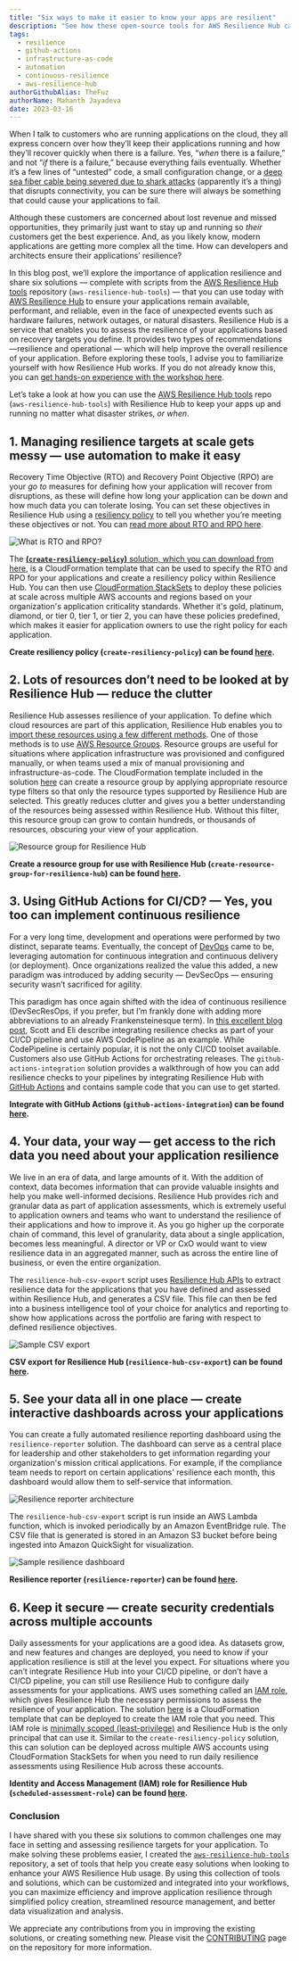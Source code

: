 ```yaml
---
title: "Six ways to make it easier to know your apps are resilient"
description: "See how these open-source tools for AWS Resilience Hub can help you perform various tasks such as integrating resilience checks into your CI/CD pipelines, generating reports and dashboards, and automating creation of resources with Infrastructure-as-code."
tags:
  - resilience
  - github-actions
  - infrastructure-as-code
  - automation
  - continuous-resilience
  - aws-resilience-hub
authorGithubAlias: TheFuz
authorName: Mahanth Jayadeva
date: 2023-03-16
---
```


When I talk to customers who are running applications on the cloud, they all express concern over how they’ll keep their applications running and how they’ll recover quickly when there is a failure. Yes, “*when* there is a failure,” and not “*if* there is a failure,” because everything fails eventually. Whether it’s a few lines of “untested” code, a small configuration change, or a [deep sea fiber cable being severed due to shark attacks](https://www.wired.com/2014/08/shark-cable/) (apparently it’s a thing) that disrupts connectivity, you can be sure there will always be something that could cause your applications to fail. 

Although these customers are concerned about lost revenue and missed opportunities, they primarily just want to stay up and running so *their* customers get the best experience. And, as you likely know, modern applications are getting more complex all the time. How can developers and architects ensure their applications’ resilience?

In this blog post, we’ll explore the importance of application resilience and share six solutions — complete with scripts from the [AWS Resilience Hub tools](https://github.com/aws-samples/aws-resilience-hub-tools) repository (`aws-resilience-hub-tools`) — that you can use today with [AWS Resilience Hub](https://docs.aws.amazon.com/resilience-hub/latest/userguide/what-is.html?sc_channel=el&sc_campaign=resiliencewave&sc_content=knowyourappsareresilient&sc_geo=mult&sc_country=mult&sc_outcome=acq) to ensure your applications remain available, performant, and reliable, even in the face of unexpected events such as hardware failures, network outages, or natural disasters. Resilience Hub is a service that enables you to assess the resilience of your applications based on recovery targets you define. It provides two types of recommendations—resilience and operational — which will help improve the overall resilience of your application. Before exploring these tools, I advise you to familiarize yourself with how Resilience Hub works. If you do not already know this, you can [get hands-on experience with the workshop here](https://catalog.workshops.aws/aws-resilience-hub-lab/en-US?sc_channel=el&sc_campaign=resiliencewave&sc_content=knowyourappsareresilient&sc_geo=mult&sc_country=mult&sc_outcome=acq).  

Let’s take a look at how you can use the [AWS Resilience Hub tools](https://github.com/aws-samples/aws-resilience-hub-tools) repo (`aws-resilience-hub-tools`) with Resilience Hub to keep your apps up and running no matter what disaster strikes, *or when*.


## 1. Managing resilience targets at scale gets messy — use automation to make it easy

Recovery Time Objective (RTO) and Recovery Point Objective (RPO) are your *go to* measures for defining how your application will recover from disruptions, as these will define how long your application can be down and how much data you can tolerate losing. You can set these objectives in Resilience Hub using a [resiliency policy](https://docs.aws.amazon.com/resilience-hub/latest/userguide/create-policy.html?sc_channel=el&sc_campaign=resiliencewave&sc_content=knowyourappsareresilient&sc_geo=mult&sc_country=mult&sc_outcome=acq) to tell you whether you’re meeting these objectives or not. You can [read more about RTO and RPO here](https://aws.amazon.com/blogs/architecture/disaster-recovery-dr-architecture-on-aws-part-i-strategies-for-recovery-in-the-cloud?sc_channel=el&sc_campaign=resiliencewave&sc_content=knowyourappsareresilient&sc_geo=mult&sc_country=mult&sc_outcome=acq).

![What is RTO and RPO?](images/rto-rpo.png)

The [**(`create-resiliency-policy`)** solution, which you can download from here](https://github.com/aws-samples/aws-resilience-hub-tools/tree/main/create-resiliency-policy), is a CloudFormation template that can be used to specify the RTO and RPO for your applications and create a resiliency policy within Resilience Hub. You can then use [CloudFormation StackSets](https://docs.aws.amazon.com/AWSCloudFormation/latest/UserGuide/what-is-cfnstacksets.html?sc_channel=el&sc_campaign=resiliencewave&sc_content=knowyourappsareresilient&sc_geo=mult&sc_country=mult&sc_outcome=acq) to deploy these policies at scale across multiple AWS accounts and regions based on your organization's application criticality standards. Whether it's gold, platinum, diamond, or tier 0, tier 1, or tier 2, you can have these policies predefined, which makes it easier for application owners to use the right policy for each application.

**Create resiliency policy (`create-resiliency-policy`) can be found [here](https://github.com/aws-samples/aws-resilience-hub-tools/tree/main/create-resiliency-policy).**

## 2. Lots of resources don’t need to be looked at by Resilience Hub — reduce the clutter

Resilience Hub assesses resilience of your application. To define which cloud resources are part of this application, Resilience Hub enables you to [import these resources using a few different methods](https://docs.aws.amazon.com/resilience-hub/latest/userguide/discover-structure.html?sc_channel=el&sc_campaign=resiliencewave&sc_content=knowyourappsareresilient&sc_geo=mult&sc_country=mult&sc_outcome=acq). One of those methods is to use [AWS Resource Groups](https://docs.aws.amazon.com/ARG/latest/userguide/resource-groups.html?sc_channel=el&sc_campaign=resiliencewave&sc_content=knowyourappsareresilient&sc_geo=mult&sc_country=mult&sc_outcome=acq). Resource groups are useful for situations where application infrastructure was provisioned and configured manually, or when teams used a mix of manual provisioning and infrastructure-as-code. The CloudFormation template included in the solution [here](https://github.com/aws-samples/aws-resilience-hub-tools/tree/main/create-resource-group-for-resilience-hub) can create a resource group by applying appropriate resource type filters so that only the resource types supported by Resilience Hub are selected. This greatly reduces clutter and gives you a better understanding of the resources being assessed within Resilience Hub. Without this filter, this resource group can grow to contain hundreds, or thousands of resources, obscuring your view of your application.

![Resource group for Resilience Hub](images/arh-resource-group.png)

**Create a resource group for use with Resilience Hub (`create-resource-group-for-resilience-hub`) can be found [here](https://github.com/aws-samples/aws-resilience-hub-tools/tree/main/create-resource-group-for-resilience-hub).**


## 3. Using GitHub Actions for CI/CD? — Yes, you too can implement continuous resilience

For a very long time, development and operations were performed by two distinct, separate teams. Eventually, the concept of [DevOps](https://www.buildon.aws/concepts/devops-essentials?sc_channel=el&sc_campaign=resiliencewave&sc_content=knowyourappsareresilient&sc_geo=mult&sc_country=mult&sc_outcome=acq) came to be, leveraging automation for continuous integration and continuous delivery (or deployment). Once organizations realized the value this added, a new paradigm was introduced by adding security — DevSecOps — ensuring security wasn’t sacrificed for agility. 

This paradigm has once again shifted with the idea of continuous resilience (DevSecResOps, if you prefer, but I’m frankly done with adding more abbreviations to an already Frankensteinesque term). In [this excellent blog post](https://aws.amazon.com/blogs/architecture/continually-assessing-application-resilience-with-aws-resilience-hub-and-aws-codepipeline?sc_channel=el&sc_campaign=resiliencewave&sc_content=knowyourappsareresilient&sc_geo=mult&sc_country=mult&sc_outcome=acq), Scott and Eli describe integrating resilience checks as part of your CI/CD pipeline and use AWS CodePipeline as an example. While CodePipeline is certainly popular, it is not the only CI/CD toolset available. Customers also use GitHub Actions for orchestrating releases. The `github-actions-integration` solution provides a walkthrough of how you can add resilience checks to your pipelines by integrating Resilience Hub with [GitHub Actions](https://docs.github.com/en/actions) and contains sample code that you can use to get started. 

**Integrate with GitHub Actions (`github-actions-integration`) can be found [here](https://github.com/aws-samples/aws-resilience-hub-tools/tree/main/github-actions-integration).**


## 4. Your data, your way — get access to the rich data you need about your application resilience

We live in an era of data, and large amounts of it. With the addition of context, data becomes information that can provide valuable insights and help you make well-informed decisions. Resilience Hub provides rich and granular data as part of application assessments, which is extremely useful to application owners and teams who want to understand the resilience of their applications and how to improve it. As you go higher up the corporate chain of command, this level of granularity, data about a single application, becomes less meaningful. A director or VP or CxO would want to view resilience data in an aggregated manner, such as across the entire line of business, or even the entire organization.

The `resilience-hub-csv-export` script uses [Resilience Hub APIs](https://docs.aws.amazon.com/resilience-hub/latest/APIReference/Welcome.html?sc_channel=el&sc_campaign=resiliencewave&sc_content=knowyourappsareresilient&sc_geo=mult&sc_country=mult&sc_outcome=acq) to extract resilience data for the applications that you have defined and assessed within Resilience Hub, and generates a CSV file. This file can then be fed into a business intelligence tool of your choice for analytics and reporting to show how applications across the portfolio are faring with respect to defined resilience objectives.

![Sample CSV export](images/csv-export.png)

**CSV export for Resilience Hub (`resilience-hub-csv-export`) can be found [here](https://github.com/aws-samples/aws-resilience-hub-tools/tree/main/resilience-hub-csv-export).**


## 5. See your data all in one place — create interactive dashboards across your applications

You can create a fully automated resilience reporting dashboard using the `resilience-reporter` solution. The dashboard can serve as a central place for leadership and other stakeholders to get information regarding your organization's mission critical applications. For example, if the compliance team needs to report on certain applications' resilience each month, this dashboard would allow them to self-service that information.

![Resilience reporter architecture](images/resilience-reporter-arch.png)

The `resilience-hub-csv-export` script is run inside an AWS Lambda function, which is invoked periodically by an Amazon EventBridge rule. The CSV file that is generated is stored in an Amazon S3 bucket before being ingested into Amazon QuickSight for visualization.

![Sample resilience dashboard](images/sample-resilience-dashboard.png)

**Resilience reporter (`resilience-reporter`) can be found [here](https://github.com/aws-samples/aws-resilience-hub-tools/tree/main/resilience-reporter).**


## 6. Keep it secure — create security credentials across multiple accounts

Daily assessments for your applications are a good idea. As datasets grow, and new features and changes are deployed, you need to know if your application resilience is still at the level you expect. For situations where you can’t integrate Resilience Hub into your CI/CD pipeline, or don’t have a CI/CD pipeline, you can still use Resilience Hub to configure daily assessments for your applications. AWS uses something called an [IAM role](https://docs.aws.amazon.com/IAM/latest/UserGuide/id_roles.html?sc_channel=el&sc_campaign=resiliencewave&sc_content=knowyourappsareresilient&sc_geo=mult&sc_country=mult&sc_outcome=acq), which gives Resilience Hub the necessary permissions to assess the resilience of your application. The solution [here](https://github.com/aws-samples/aws-resilience-hub-tools/tree/main/scheduled-assessment-role) is a CloudFormation template that can be deployed to create the IAM role that you need. This IAM role is [minimally scoped (least-privilege)](https://docs.aws.amazon.com/wellarchitected/latest/security-pillar/sec_permissions_least_privileges.html?sc_channel=el&sc_campaign=resiliencewave&sc_content=knowyourappsareresilient&sc_geo=mult&sc_country=mult&sc_outcome=acq) and Resilience Hub is the only principal that can use it. Similar to the `create-resiliency-policy` solution, this can solution can be deployed across multiple AWS accounts using CloudFormation StackSets for when you need to run daily resilience assessments using Resilience Hub across these accounts.

**Identity and Access Management (IAM) role for Resilience Hub (`scheduled-assessment-role`) can be found [here](https://github.com/aws-samples/aws-resilience-hub-tools/tree/main/scheduled-assessment-role).**


### Conclusion

I have shared with you these six solutions to common challenges one may face in setting and assessing resilience targets for your application. To make solving these problems easier, I created the [`aws-resilience-hub-tools`](https://github.com/aws-samples/aws-resilience-hub-tools) repository, a set of tools that help you create easy solutions when looking to enhance your AWS Resilience Hub usage. By using this collection of tools and solutions, which can be customized and integrated into your workflows, you can maximize efficiency and improve application resilience through simplified policy creation, streamlined resource management, and better data visualization and analysis.

We appreciate any contributions from you in improving the existing solutions, or creating something new. Please visit the [CONTRIBUTING](https://github.com/aws-samples/aws-resilience-hub-tools/blob/main/CONTRIBUTING.md) page on the repository for more information.
